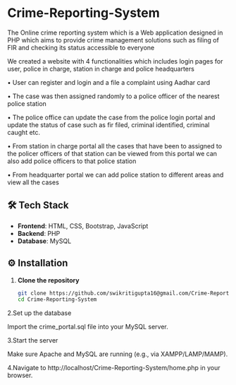 # Crime-Reporting-System
The Online crime reporting system which is a Web application designed in PHP  which aims to provide crime management solutions such as filing of FIR  and checking its status accessible to everyone

We created a website with 4 functionalities which includes login pages for user, police in charge, station in charge and police headquarters

• User can register and login and a file a complaint using Aadhar card

• The case was then assigned randomly to a police officer of the nearest police station

• The police office can update the case from the police login portal and update the status of case such as fir filed, criminal identified, criminal caught etc.

• From station in charge portal all the cases that have been to assigned to the policer officers of that station can be viewed from this portal we can also add police officers to that police station

• From headquarter portal we can add police station to different areas and view all the cases


## 🛠️ Tech Stack

- **Frontend**: HTML, CSS, Bootstrap, JavaScript
- **Backend**: PHP
- **Database**: MySQL

## ⚙️ Installation

1. **Clone the repository**
   ```bash
   git clone https://github.com/swikritigupta16@gmail.com/Crime-Reporting-System.git
   cd Crime-Reporting-System

2.Set up the database

Import the crime_portal.sql file into your MySQL server.

3.Start the server

Make sure Apache and MySQL are running (e.g., via XAMPP/LAMP/MAMP).

4.Navigate to http://localhost/Crime-Reporting-System/home.php in your browser.
